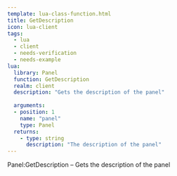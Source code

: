 ```yaml
---
template: lua-class-function.html
title: GetDescription
icon: lua-client
tags:
  - lua
  - client
  - needs-verification
  - needs-example
lua:
  library: Panel
  function: GetDescription
  realm: client
  description: "Gets the description of the panel"
  
  arguments:
  - position: 1
    name: "panel"
    type: Panel
  returns:
    - type: string
      description: "The description of the panel"
---
```


<div class="lua__search__keywords">
Panel:GetDescription &#x2013; Gets the description of the panel
</div>
